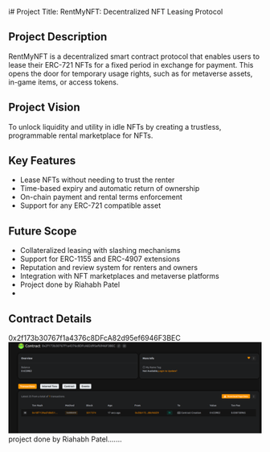 i# Project Title: RentMyNFT: Decentralized NFT Leasing Protocol
 
## Project Description

RentMyNFT is a decentralized smart contract protocol that enables users to lease their ERC-721 NFTs for a fixed period in exchange for payment. This opens the door for temporary usage rights, such as for metaverse assets, in-game items, or access tokens.

## Project Vision

To unlock liquidity and utility in idle NFTs by creating a trustless, programmable rental marketplace for NFTs.

## Key Features

- Lease NFTs without needing to trust the renter
- Time-based expiry and automatic return of ownership
- On-chain payment and rental terms enforcement
- Support for any ERC-721 compatible asset

## Future Scope

- Collateralized leasing with slashing mechanisms
- Support for ERC-1155 and ERC-4907 extensions
- Reputation and review system for renters and owners
- Integration with NFT marketplaces and metaverse platforms
- Project done by Riahabh Patel
- 
## Contract Details
0x2f173b30767f1a4376c8DFcA82d95ef6946F3BEC
![alt text](image.png) project done by Riahabh Patel.......
